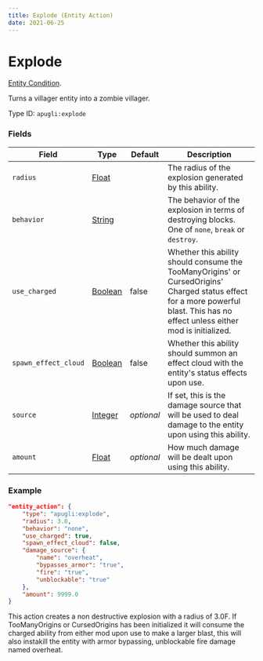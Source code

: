 ```yaml
---
title: Explode (Entity Action)
date: 2021-06-25
---
```


# Explode

[Entity Condition](../entity_conditions.md).

Turns a villager entity into a zombie villager.

Type ID: `apugli:explode`

### Fields

Field  | Type | Default | Description
-------|------|---------|-------------
`radius` | [Float](https://origins.readthedocs.io/en/latest/data_types/float/) |  | The radius of the explosion generated by this ability.
`behavior` | [String](https://origins.readthedocs.io/en/latest/data_types/string/) | | The behavior of the explosion in terms of destroying blocks. One of `none`, `break` or `destroy`.
`use_charged` | [Boolean](https://origins.readthedocs.io/en/latest/data_types/boolean/) | false | Whether this ability should consume the TooManyOrigins' or CursedOrigins' Charged status effect for a more powerful blast. This has no effect unless either mod is initialized.
`spawn_effect_cloud` | [Boolean](https://origins.readthedocs.io/en/latest/data_types/boolean/) | false | Whether this ability should summon an effect cloud with the entity's status effects upon use.
`source` | [Integer](https://origins.readthedocs.io/en/latest/data_types/integer/) | *optional* | If set, this is the damage source that will be used to deal damage to the entity upon using this ability.
`amount` | [Float](https://origins.readthedocs.io/en/latest/data_types/float/) | *optional*| How much damage will be dealt upon using this ability.


### Example
```json
"entity_action": {
    "type": "apugli:explode",
    "radius": 3.0,
    "behavior": "none",
    "use_charged": true,
    "spawn_effect_cloud": false,
    "damage_source": {
        "name": "overheat",
        "bypasses_armor": "true",
        "fire": "true",
        "unblockable": "true"
    },
    "amount": 9999.0
}
```
This action creates a non destructive explosion with a radius of 3.0F. If TooManyOrigins or CursedOrigins has been initialized it will consume the charged ability from either mod upon use to make a larger blast, this will also instakill the entity with armor bypassing, unblockable fire damage named overheat.
